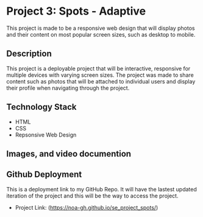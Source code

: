 # Project 3: Spots - Adaptive

This project is made to be a responsive web design that will display photos and their content on most popular screen sizes, such as desktop to mobile.

## Description

This project is a deployable project that will be interactive, responsive for multiple devices with varying screen sizes.
The project was made to share content such as photos that will be attached to individual users and display their profile when navigating through the project.

## Technology Stack

- HTML
- CSS
- Repsonsive Web Design

## Images, and video documention

## Github Deployment

This is a deployment link to my GitHub Repo.
It will have the lastest updated iteration of the project and this will be the way to access the project.

- Project Link: (https://noa-gh.github.io/se_project_spots/)

